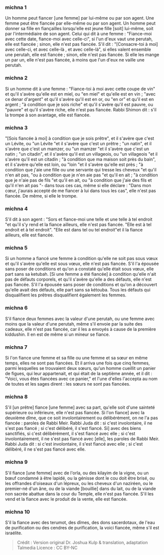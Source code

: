 
### michna 1
Un homme peut fiancer [une femme] par lui-même ou par son agent. Une femme peut être fiancée par elle-même ou par son agent. Un homme peut donner sa fille en fiançailles lorsqu'elle est jeune fille [soit] lui-même, soit par l'intermédiaire de son agent. Celui qui dit à une femme : "Fiance-moi avec cette date, fiance-moi avec celle-ci", si l'un d'eux vaut une perutah, elle est fiancée ; sinon, elle n'est pas fiancée. S'il dit : "[Consacre-toi à moi] avec celle-ci, et avec celle-là , et avec celle-là", si elles valent ensemble une perutah, elle est fiancée ; sinon, elle n'est pas fiancée. Si elle les mange un par un, elle n'est pas fiancée, à moins que l'un d'eux ne vaille une perutah.

### michna 2
Si un homme dit à une femme : "Fiance-toi à moi avec cette coupe de vin" et qu'il s'avère qu'elle est en miel, ou "en miel" et qu'elle est en vin ; "avec ce denar d'argent" et qu'il s'avère qu'il est en or, ou "en or" et qu'il est en argent ; "à condition que je sois riche" et qu'il s'avère qu'il est pauvre, ou "pauvre" et qu'il s'avère riche, elle n'est pas fiancée. Rabbi Shimon dit : s'il la trompe à son avantage, elle est fiancée.

### michna 3
"[Sois fiancée à moi] à condition que je sois prêtre", et il s'avère que c'est un Lévite, ou "un Lévite "et il s'avère que c'est un prêtre ; "un natin", et il s'avère que c'est un mamzer, ou "un mamzer "et il s'avère que c'est un natin ; "un citadin", et il s'avère qu'il est un villageois, ou "un villageois "et il s'avère qu'il est un citadin ; "à condition que ma maison soit près du bain", et il s'avère qu'elle est loin, ou "loin "et il s'avère qu'elle est près ; "à condition que j'aie une fille ou une servante qui tresse les cheveux "et qu'il n'en ait pas, "ou à condition que je n'en aie pas "et qu'il en ait ; "à condition que je n'aie pas de fils "et qu'il en ait, ou "à condition que j'aie des fils et qu'il n'en ait pas "- dans tous ces cas, même si elle déclare : "Dans mon cœur, j'aurais accepté de me fiancer à lui dans tous les cas", elle n'est pas fiancée. De même, si elle le trompe.

### michna 4
S'il dit à son agent : "Sors et fiance-moi une telle et une telle à tel endroit "et qu'il s'y rend et la fiance ailleurs, elle n'est pas fiancée. "Elle est à tel endroit et à tel endroit". "Elle est dans tel ou tel endroit"et il la fiance ailleurs, elle est fiancée.

### michna 5
Si un homme a fiancé une femme à condition qu'elle ne soit pas sous vœux et qu'il s'avère qu'elle est sous vœux, elle n'est pas fiancée. S'il l'a épousée sans poser de conditions et qu'on a constaté qu'elle était sous vœux, elle part sans sa ketubah. [Si une femme a été fiancée] à condition qu'elle n'ait pas de défauts corporels, et qu'il s'avère qu'elle a des défauts, elle n'est pas fiancée. S'il l'a épousée sans poser de conditions et qu'on a découvert qu'elle avait des défauts, elle part sans sa kétouba. Tous les défauts qui disqualifient les prêtres disqualifient également les femmes.

### michna 6
S'il fiance deux femmes avec la valeur d'une perutah, ou une femme avec moins que la valeur d'une perutah, même s'il envoie par la suite des cadeaux, elle n'est pas fiancée, car il les a envoyés à cause de la première kiddushin. Il en est de même si un mineur se fiance.

### michna 7
Si l'on fiance une femme et sa fille ou une femme et sa sœur en même temps, elles ne sont pas fiancées. Et il arriva une fois que cinq femmes, parmi lesquelles se trouvaient deux sœurs, qu'un homme cueillit un panier de figues, qui leur appartenait, et qui était de la septième année, et il dit : "Voici, vous êtes fiancées avec ce panier," et l'une d'elles l'accepta au nom de toutes et les sages dirent : les sœurs ne sont pas fiancées.

### michna 8
S'il [un prêtre] fiance [une femme] avec sa part, qu'elle soit d'une sainteté supérieure ou inférieure, elle n'est pas fiancée. Si l'on fiance] avec la deuxième dîme, que ce soit involontairement ou délibérément, on ne l'a pas fiancée : paroles de Rabbi Meir. Rabbi Juda dit : si c'est involontaire, il ne s'est pas fiancé ; si c'est délibéré, il s'est fiancé. Si] avec des biens sanctifiés, si c'est délibérément, il s'est fiancé avec elle ; si c'est involontairement, il ne s'est pas fiancé avec [elle], les paroles de Rabbi Meir. Rabbi Juda dit : si c'est involontaire, il s'est fiancé avec elle ; si c'est délibéré, il ne s'est pas fiancé avec elle.

### michna 9
S'il fiance [une femme] avec de l'orla, ou des kilayim de la vigne, ou un bœuf condamné à être lapidé, ou la génisse dont le cou doit être brisé, ou les offrandes d'oiseaux d'un lépreux, ou les cheveux d'un naziréen, ou le premier-né d'un âne, ou de la viande [bouillie] dans du lait, ou de la viande non sacrée abattue dans la cour du Temple, elle n'est pas fiancée. S'il les vend et la fiance avec le produit de la vente, elle est fiancée.

### michna 10
S'il la fiance avec des terumot, des dîmes, des dons sacerdotaux, de l'eau de purification ou des cendres de purification, la voici fiancée, même s'il est israélite.

>Crédit : Version original Dr. Joshua Kulp & translation, adaptation Talmedia
>Licence : CC BY-NC